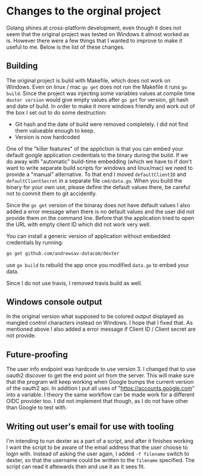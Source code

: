 # Changes to the orginal project

Golang shines at cross-platform development, even though it does not seem that the original project was tested on Windows it almost worked as is. 
However there were a few things that I wanted to improve to make it useful to me. Below is the list of these changes.

## Building

The original project is build with Makefile, which does not work on Windows. Even on linux / mac `go get` does not run the Makefile it runs `go build`.
Since the project was injecting some variables values at compile time `dexter version` would give empty values after `go get` for version, git hash and date of build.
In order to make it more windows friendly and work out of the box I set out to do some destruction:

- Git hash and the date of build were removed completely. I did not find them valueable enough to keep.
- Version is now hardcoded

One of the "killer features" of the appliction is that you can embed your default google application credentials to the binary during the build. If we do away with 
"automatic" build-time embedding (which we have to if don't want to write separate build scripts for windows and linux/mac) we need to provide a "manual" alternative.
To that end I moved `defaultClientID` and `defaultClientSecret` in a separate file `cmd/data.go`. When you build the binary for your own use, 
please define the default values there, be careful not to commit them to git accidently.

Since the `go get` version of the binaray does not have default values I also added a error message when there is no default values and the user did not provide them
on the command line. Before that the application tried to open the URL with empty client ID which did not work very well.

You can install a generic version of application without embedded credentials by running:

```bash
go get github.com/andrewsav-datacom/dexter
```
use `go build` to rebuild the app once you modified `data.go` to embed your data.

Since I do not use travis, I removed travis build as well.

## Windows console output

In the original version what supposed to be colored output displayed as mangled control characters instead on Windows. I hope that I fixed that.
As mentioned above I also added a error message if Client ID / Client secret are not provide.

## Future-proofing

The user info endpoint was hardcode to use version 3. I changed that to use oauth2 discover to get the end point url from the server. 
This will make sure that the program will keep working when Google bumps the current version of the oauth2 api. 
In addition I put all uses of "https://accounts.google.com" into a variable. I theory the same workflow can be made work for a different OIDC provider too.
I did not implement that though, as I do not have other than Google to test with.

## Writing out user's email for use with tooling

I'm intending to run dexter as a part of a script, and after it finishes working I want the script to be aware of the email address that the user choose to login with.
Instead of asking the user again, I added `-f filename` switch to dexter, so that the username could be written to the `filename` specified. The script can read it aftewards then
and use it as it sees fit.
